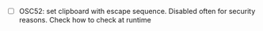 - [ ] OSC52: set clipboard with escape sequence.  Disabled often for security reasons.  Check how to check at runtime
